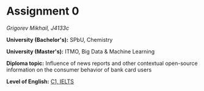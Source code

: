 # Assignment 0
*Grigorev Mikhail, J4133c*

**University (Bachelor's):** SPbU, Chemistry

**University (Master's):** ITMO, Big Data & Machine Learning

**Diploma topic:** Influence of news reports and other contextual open-source information on the consumer behavior of bank card users

**Level of English:** [C1, IELTS](https://drive.google.com/file/d/1h1CtJ94Yk2MFjWrm8z4qKwNl8ByBuqkJ/view?usp=sharing)
